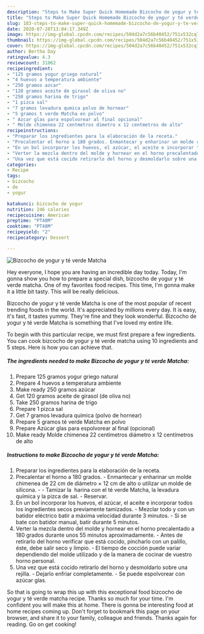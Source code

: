 ```yaml
---
description: "Steps to Make Super Quick Homemade Bizcocho de yogur y té verde Matcha"
title: "Steps to Make Super Quick Homemade Bizcocho de yogur y té verde Matcha"
slug: 183-steps-to-make-super-quick-homemade-bizcocho-de-yogur-y-te-verde-matcha
date: 2020-07-26T13:04:17.349Z
image: https://img-global.cpcdn.com/recipes/504d2a7c56b40452/751x532cq70/bizcocho-de-yogur-y-te-verde-matcha-foto-principal.jpg
thumbnail: https://img-global.cpcdn.com/recipes/504d2a7c56b40452/751x532cq70/bizcocho-de-yogur-y-te-verde-matcha-foto-principal.jpg
cover: https://img-global.cpcdn.com/recipes/504d2a7c56b40452/751x532cq70/bizcocho-de-yogur-y-te-verde-matcha-foto-principal.jpg
author: Bertha Day
ratingvalue: 4.3
reviewcount: 31062
recipeingredient:
- "125 gramos yogur griego natural"
- "4 huevos a temperatura ambiente"
- "250 gramos azcar"
- "120 gramos aceite de girasol de oliva no"
- "250 gramos harina de trigo"
- "1 pizca sal"
- "7 gramos levadura qumica polvo de hornear"
- "5 gramos t verde Matcha en polvo"
- " Azcar glas para espolvorear al final opcional"
- " Molde chimenea 22 centmetros dimetro x 12 centmetros de alto"
recipeinstructions:
- "Preparar los ingredientes para la elaboración de la receta."
- "Precalentar el horno a 180 grados. Enmantecar y enharinar un molde chimenea de 22 cm de diámetro × 12 cm de alto o utilizar un molde de silicona.  Tamizar la  harina con el té verde Matcha, la levadura química y la pizca de sal. Reservar."
- "En un bol incorporar los huevos, el azúcar, el aceite e incorporar todos los ingredientes secos previamente tamizados. Mezclar todo y con un batidor eléctrico batir a máxima velocidad durante 3 minutos. Si se bate con batidor manual, batir durante 5 minutos."
- "Verter la mezcla dentro del molde y hornear en el horno precalentado a 180 grados durante unos 55 minutos aproximadamente. Antes de retirarlo del horno verificar que está cocido, pincharlo con un palillo, éste, debe salir seco y limpio. El tiempo de cocción puede variar dependiendo del molde utilizado y de la manera de cocinar de vuestro horno personal."
- "Una vez que está cocido retirarlo del horno y desmoldarlo sobre una rejilla. Dejarlo enfriar completamente. Se puede espolvorear con azúcar glas."
categories:
- Recipe
tags:
- bizcocho
- de
- yogur

katakunci: bizcocho de yogur 
nutrition: 246 calories
recipecuisine: American
preptime: "PT40M"
cooktime: "PT48M"
recipeyield: "2"
recipecategory: Dessert

---
```



![Bizcocho de yogur y té verde Matcha](https://img-global.cpcdn.com/recipes/504d2a7c56b40452/751x532cq70/bizcocho-de-yogur-y-te-verde-matcha-foto-principal.jpg)

Hey everyone, I hope you are having an incredible day today. Today, I'm gonna show you how to prepare a special dish, bizcocho de yogur y té verde matcha. One of my favorites food recipes. This time, I'm gonna make it a little bit tasty. This will be really delicious.



Bizcocho de yogur y té verde Matcha is one of the most popular of recent trending foods in the world. It's appreciated by millions every day. It is easy, it's fast, it tastes yummy. They're fine and they look wonderful. Bizcocho de yogur y té verde Matcha is something that I've loved my entire life.


To begin with this particular recipe, we must first prepare a few ingredients. You can cook bizcocho de yogur y té verde matcha using 10 ingredients and 5 steps. Here is how you can achieve that.

<!--inarticleads1-->

##### The ingredients needed to make Bizcocho de yogur y té verde Matcha:

1. Prepare 125 gramos yogur griego natural
1. Prepare 4 huevos a temperatura ambiente
1. Make ready 250 gramos azúcar
1. Get 120 gramos aceite de girasol (de oliva no)
1. Take 250 gramos harina de trigo
1. Prepare 1 pizca sal
1. Get 7 gramos levadura química (polvo de hornear)
1. Prepare 5 gramos té verde Matcha en polvo
1. Prepare  Azúcar glas para espolvorear al final (opcional)
1. Make ready  Molde chimenea 22 centímetros diámetro x 12 centímetros de alto




<!--inarticleads2-->

##### Instructions to make Bizcocho de yogur y té verde Matcha:

1. Preparar los ingredientes para la elaboración de la receta.
1. Precalentar el horno a 180 grados. - Enmantecar y enharinar un molde chimenea de 22 cm de diámetro × 12 cm de alto o utilizar un molde de silicona. -  - Tamizar la  harina con el té verde Matcha, la levadura química y la pizca de sal. - Reservar.
1. En un bol incorporar los huevos, el azúcar, el aceite e incorporar todos los ingredientes secos previamente tamizados. - Mezclar todo y con un batidor eléctrico batir a máxima velocidad durante 3 minutos. - Si se bate con batidor manual, batir durante 5 minutos.
1. Verter la mezcla dentro del molde y hornear en el horno precalentado a 180 grados durante unos 55 minutos aproximadamente. - Antes de retirarlo del horno verificar que está cocido, pincharlo con un palillo, éste, debe salir seco y limpio. - El tiempo de cocción puede variar dependiendo del molde utilizado y de la manera de cocinar de vuestro horno personal.
1. Una vez que está cocido retirarlo del horno y desmoldarlo sobre una rejilla. - Dejarlo enfriar completamente. - Se puede espolvorear con azúcar glas.




So that is going to wrap this up with this exceptional food bizcocho de yogur y té verde matcha recipe. Thanks so much for your time. I'm confident you will make this at home. There is gonna be interesting food at home recipes coming up. Don't forget to bookmark this page on your browser, and share it to your family, colleague and friends. Thanks again for reading. Go on get cooking!
